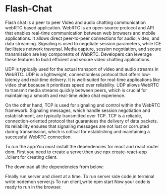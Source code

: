 # Flash-Chat
Flash chat is a peer to peer Video and audio chatting communication webRTC based application.
WebRTC is an open-source protocol and API that enables real-time communication between web browsers and mobile applications.
It allows direct peer-to-peer connections for audio, video, and data streaming. Signaling is used to negotiate session parameters, 
while ICE facilitates network traversal. Media capture, session negotiation, and secure transmission are key components of WebRTC. 
Developers can leverage these features to build efficient and secure video chatting applications.

UDP is typically used for the actual transport of video and audio streams in WebRTC. UDP is a lightweight, 
connectionless protocol that offers low-latency and real-time delivery. 
It is well-suited for real-time applications like video chat because it prioritizes speed over reliability.
UDP allows WebRTC to transmit media streams quickly between peers, which is crucial for maintaining a smooth and real-time video chat experience.

On the other hand, TCP is used for signaling and control within the WebRTC framework. 
Signaling messages, which handle session negotiation and establishment, are typically transmitted over TCP.
TCP is a reliable, connection-oriented protocol that guarantees the delivery of data packets. 
Its reliability ensures that signaling messages are not lost or corrupted during transmission, 
which is critical for establishing and maintaining a successful WebRTC connection.

To run the app:You must install the dependencies for react and react router dom.
First you need to create a server.then use 
npx create-react-app ./client for creating client.

The download all the dependencies from below:

FInally run server and client at a time. 
To run server side code,in terminal write nodemon server.js
To run client,write npm start 
 Now your code is ready to run in the browser.
